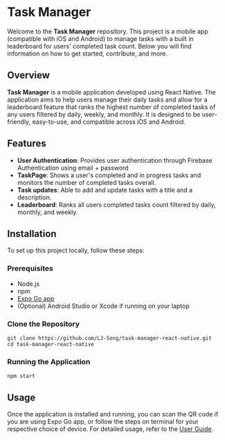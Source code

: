 <!-- # Task Manager

## Overview

### Description

This project is a mobile app (compatible with iOS and Android) to manage tasks. It aims to help users manage their daily tasks and allow for a leaderboard feature that ranks the highest number of completed tasks of any users filtered by daily, weekly, and monthly. The application is built using React Native and npm for the frontend, node.js for the backend, with a Firebase Firestore for data storage and FIrebase Authentication for user authentications.

### Technologies

- Frontend: [React Native, npm]
- Backend: [Node.js]
- Database: [Firebase Firestore]

## Architecture

### System Architecture

### Components

1. **Frontend**
    - **Login**: Log in page. 
    - **Signup**: Sign up page if a user is never registered. 
    - **TaskPage**: Shows a user's completed and in progress tasks and monitors the number of completed tasks overall
    - **Leaderboard**: Ranks all users completed tasks count filtered by daily, monthly, and weekly.  -->

# Task Manager

Welcome to the **Task Manager** repository. This project is a mobile app (compatible with iOS and Android) to manage tasks with a built in leaderboard for users' completed task count. Below you will find information on how to get started, contribute, and more.

<!-- ## Table of Contents

1. [Overview](https://www.notion.so/Impulse-OA-Task-Manager-Design-2523ed8fc7d74e55a3ae9c67acfe66d3?pvs=21)
2. [Features](https://www.notion.so/Impulse-OA-Task-Manager-Design-2523ed8fc7d74e55a3ae9c67acfe66d3?pvs=21)
3. [Installation](https://www.notion.so/Impulse-OA-Task-Manager-Design-2523ed8fc7d74e55a3ae9c67acfe66d3?pvs=21)
4. [Usage](https://www.notion.so/Impulse-OA-Task-Manager-Design-2523ed8fc7d74e55a3ae9c67acfe66d3?pvs=21)
5. [Contributing](https://www.notion.so/Impulse-OA-Task-Manager-Design-2523ed8fc7d74e55a3ae9c67acfe66d3?pvs=21)
6. [License](https://www.notion.so/Impulse-OA-Task-Manager-Design-2523ed8fc7d74e55a3ae9c67acfe66d3?pvs=21)
7. [Contact](https://www.notion.so/Impulse-OA-Task-Manager-Design-2523ed8fc7d74e55a3ae9c67acfe66d3?pvs=21) -->

## Overview

**Task Manager** is a mobile application developed using React Native. The application aims to help users manage their daily tasks and allow for a leaderboard feature that ranks the highest number of completed tasks of any users filtered by daily, weekly, and monthly. It is designed to be user-friendly, easy-to-use, and compatible across iOS and Android. 

## Features

- **User Authentication**: Provides user authentication through Firebase Authentication using email + password
- **TaskPage**: Shows a user's completed and in progress tasks and monitors the number of completed tasks overall.
- **Task updates**: Able to add and update tasks with a title and a description.
- **Leaderboard**: Ranks all users completed tasks count filtered by daily, monthly, and weekly. 

## Installation

To set up this project locally, follow these steps:

### Prerequisites

- Node.js
- npm
- [Expo Go app](https://expo.dev/go)
- (Optional) Android Studio or Xcode if running on your laptop

### Clone the Repository

```
git clone https://github.com/LJ-Song/task-manager-react-native.git
cd task-manager-react-native
```

<!-- ### Install Dependencies

```
npm install

``` -->

### Running the Application

```
npm start

```


## Usage

Once the application is installed and running, you can scan the QR code if you are using Expo Go app, or follow the steps on terminal for your respective choice of device. For detailed usage, refer to the [User Guide](https://docs.expo.dev/router/installation/).

<!-- ## Contact

If you have any questions or suggestions, feel free to reach out:

- **Project Maintainer**: [Your Name] - [your.email@example.com]
- **Contributors**: [List of contributors] -->